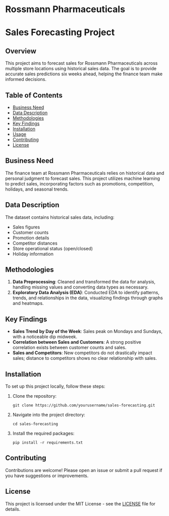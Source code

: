 # Rossmann Pharmaceuticals 

# Sales Forecasting Project

## Overview
This project aims to forecast sales for Rossmann Pharmaceuticals across multiple store locations using historical sales data. The goal is to provide accurate sales predictions six weeks ahead, helping the finance team make informed decisions.

## Table of Contents
- [Business Need](#business-need)
- [Data Description](#data-description)
- [Methodologies](#methodologies)
- [Key Findings](#key-findings)
- [Installation](#installation)
- [Usage](#usage)
- [Contributing](#contributing)
- [License](#license)

## Business Need
The finance team at Rossmann Pharmaceuticals relies on historical data and personal judgment to forecast sales. This project utilizes machine learning to predict sales, incorporating factors such as promotions, competition, holidays, and seasonal trends.

## Data Description
The dataset contains historical sales data, including:
- Sales figures
- Customer counts
- Promotion details
- Competitor distances
- Store operational status (open/closed)
- Holiday information

## Methodologies
1. **Data Preprocessing**: Cleaned and transformed the data for analysis, handling missing values and converting data types as necessary.
2. **Exploratory Data Analysis (EDA)**: Conducted EDA to identify patterns, trends, and relationships in the data, visualizing findings through graphs and heatmaps.


## Key Findings
- **Sales Trend by Day of the Week**: Sales peak on Mondays and Sundays, with a noticeable dip midweek.
- **Correlation between Sales and Customers**: A strong positive correlation exists between customer counts and sales.
- **Sales and Competitors**: New competitors do not drastically impact sales; distance to competitors shows no clear relationship with sales.

## Installation
To set up this project locally, follow these steps:

1. Clone the repository:
   ```
   git clone https://github.com/yourusername/sales-forecasting.git
   ```
2. Navigate into the project directory:
   ```
   cd sales-forecasting
   ```
3. Install the required packages:
   ```
   pip install -r requirements.txt
   ```

## Contributing
Contributions are welcome! Please open an issue or submit a pull request if you have suggestions or improvements.

## License
This project is licensed under the MIT License - see the [LICENSE](LICENSE) file for details.


